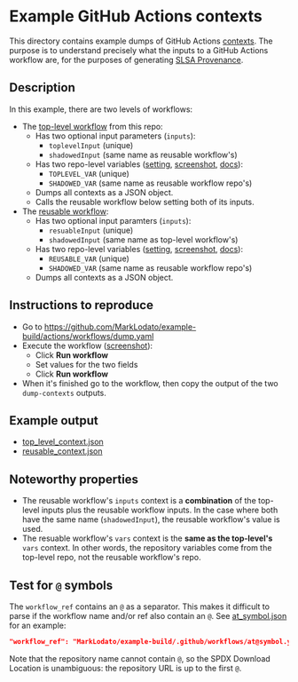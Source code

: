# Example GitHub Actions contexts

This directory contains example dumps of GitHub Actions
[contexts](https://docs.github.com/en/actions/learn-github-actions/contexts).
The purpose is to understand precisely what the inputs to a GitHub Actions
workflow are, for the purposes of generating
[SLSA Provenance](https://slsa.dev/provenance).

## Description

In this example, there are two levels of workflows:

-   The [top-level workflow](../../.github/workflows/dump.yaml) from this repo:
    -   Has two optional input parameters (`inputs`):
        -   `toplevelInput` (unique)
        -   `shadowedInput` (same name as reusable workflow's)
    -   Has two repo-level variables ([setting](https://github.com/MarkLodato/example-build/settings/variables/actions), [screenshot](top_level_vars.png), [docs](https://docs.github.com/en/actions/learn-github-actions/variables)):
        -   `TOPLEVEL_VAR` (unique)
        -   `SHADOWED_VAR` (same name as reusable workflow repo's)
    -   Dumps all contexts as a JSON object.
    -   Calls the reusable workflow below setting both of its inputs.
-   The [reusable workflow](https://github.com/MarkLodato/example-reusable-workflow/blob/main/.github/workflows/dump.yaml):
    -   Has two optional input paramters (`inputs`):
        -   `resuableInput` (unique)
        -   `shadowedInput` (same name as top-level workflow's)
    -   Has two repo-level variables ([setting](https://github.com/MarkLodato/example-reusable-workflow/settings/variables/actions), [screenshot](reusable_vars.png), [docs](https://docs.github.com/en/actions/learn-github-actions/variables)):
        -   `REUSABLE_VAR` (unique)
        -   `SHADOWED_VAR` (same name as reusable workflow repo's)
    -   Dumps all contexts as a JSON object.

## Instructions to reproduce

-   Go to https://github.com/MarkLodato/example-build/actions/workflows/dump.yaml
-   Execute the workflow ([screenshot](run.png)):
    -   Click **Run workflow**
    -   Set values for the two fields
    -   Click **Run workflow**
-   When it's finished go to the workflow, then copy the output of the two
    `dump-contexts` outputs.

## Example output

-   [top_level_context.json](top_level_context.json)
-   [reusable_context.json](reusable_context.json)

## Noteworthy properties

-   The reusable workflow's `inputs` context is a **combination** of the top-level
    inputs plus the reusable workflow inputs. In the case where both have the
    same name (`shadowedInput`), the reusable workflow's value is used.
-   The resuable workflow's `vars` context is the **same as the top-level's**
    `vars` context. In other words, the repository variables come from the
    top-level repo, not the reusable workflow's repo.

## Test for `@` symbols

The `workflow_ref` contains an `@` as a separator. This makes it difficult to
parse if the workflow name and/or ref also contain an `@`. See
[at_symbol.json](at_symbol.json) for an example:

```json
"workflow_ref": "MarkLodato/example-build/.github/workflows/at@symbol.yaml@refs/heads/branch@symbol",
```

Note that the repository name cannot contain `@`, so the SPDX Download Location
is unambiguous: the repository URL is up to the first `@`.
